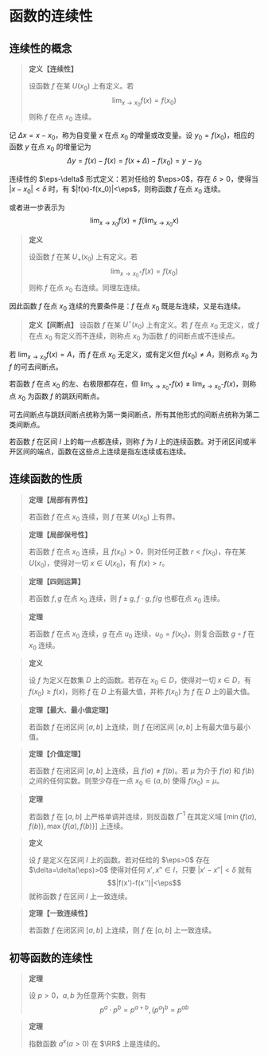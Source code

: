 # 函数的连续性

## 连续性的概念

> **定义【连续性】**
>
> 设函数 $f$ 在某 $U(x_0)$ 上有定义。若
> $$\lim_{x\to x_0}f(x) = f(x_0)$$
> 则称 $f$ 在点 $x_0$ 连续。

记 $\Delta x = x-x_0$，称为自变量 $x$ 在点 $x_0$ 的增量或改变量。设 $y_0=f(x_0)$，相应的函数 $y$ 在点 $x_0$ 的增量记为
$$\Delta y = f(x)-f(x) = f(x+\Delta)-f(x_0) = y-y_0$$ 

连续性的 $\eps-\delta$ 形式定义：若对任给的 $\eps>0$，存在 $\delta>0$，使得当 $|x-x_0|<\delta$ 时，有 $|f(x)-f(x_0)|<\eps$，则称函数 $f$ 在点 $x_0$ 连续。

或者进一步表示为
$$\lim_{x\to x_0}f(x) = f\left(\lim_{x\to x_0}x\right)$$

> **定义**
>
> 设函数 $f$ 在某 $U_+(x_0)$ 上有定义。若
> $$\lim_{x\to x_0^+}f(x) = f(x_0)$$
> 则称 $f$ 在点 $x_0$ 右连续。同理左连续。

因此函数 $f$ 在点 $x_0$ 连续的充要条件是：$f$ 在点 $x_0$ 既是左连续，又是右连续。

> **定义【间断点】**
> 设函数 $f$ 在某 $U^\circ(x_0)$ 上有定义。若 $f$ 在点 $x_0$ 无定义，或 $f$ 在点 $x_0$ 有定义而不连续，则称点 $x_0$ 为函数 $f$ 的间断点或不连续点。

若 $\displaystyle\lim_{x\to x_0}f(x)=A$，而 $f$ 在点 $x_0$ 无定义，或有定义但 $f(x_0)\ne A$，则称点 $x_0$ 为 $f$ 的可去间断点。

若函数 $f$ 在点 $x_0$ 的左、右极限都存在，但 $\displaystyle\lim_{x\to x_0^+}f(x) \ne \lim_{x\to x_0^-}f(x)$，则称点 $x_0$ 为函数 $f$ 的跳跃间断点。

可去间断点与跳跃间断点统称为第一类间断点，所有其他形式的间断点统称为第二类间断点。

若函数 $f$ 在区间 $I$ 上的每一点都连续，则称 $f$ 为 $I$ 上的连续函数。对于闭区间或半开区间的端点，函数在这些点上连续是指左连续或右连续。

## 连续函数的性质

> **定理【局部有界性】**
>
> 若函数 $f$ 在点 $x_0$ 连续，则 $f$ 在某 $U(x_0)$ 上有界。

> **定理【局部保号性】**
>
> 若函数 $f$ 在点 $x_0$ 连续，且 $f(x_0)>0$，则对任何正数 $r<f(x_0)$，存在某 $U(x_0)$，使得对一切 $x\in U(x_0)$，有 $f(x)>r$。

> **定理【四则运算】**
>
> 若函数 $f,g$ 在点 $x_0$ 连续，则 $f\pm g,f\cdot g,f/g$ 也都在点 $x_0$ 连续。

> **定理**
>
> 若函数 $f$ 在点 $x_0$ 连续，$g$ 在点 $u_0$ 连续，$u_0=f(x_0)$，则复合函数 $g\circ f$ 在 $x_0$ 连续。

> **定义**
>
> 设 $f$ 为定义在数集 $D$ 上的函数。若存在 $x_0\in D$，使得对一切 $x\in D$，有 $f(x_0)\ge f(x)$，则称 $f$ 在 $D$ 上有最大值，并称 $f(x_0)$ 为 $f$ 在 $D$ 上的最大值。

> **定理【最大、最小值定理】**
>
> 若函数 $f$ 在闭区间 $[a,b]$ 上连续，则 $f$ 在闭区间 $[a,b]$ 上有最大值与最小值。

> **定理【介值定理】**
>
> 若函数 $f$ 在闭区间 $[a,b]$ 上连续，且 $f(a)\ne f(b)$。若 $\mu$ 为介于 $f(a)$ 和 $f(b)$ 之间的任何实数。则至少存在一点 $x_0\in (a,b)$ 使得 $f(x_0)=\mu$。

> **定理**
>
> 若函数 $f$ 在 $[a,b]$ 上严格单调并连续，则反函数 $f^{-1}$ 在其定义域 $[\min\{f(a),f(b)\},\max\{f(a),f(b)\}]$ 上连续。

> **定义**
>
> 设 $f$ 是定义在区间 $I$ 上的函数。若对任给的 $\eps>0$ 存在 $\delta=\delta(\eps)>0$ 使得对任何 $x',x''\in I$，只要 $|x'-x''|<\delta$ 就有
> $$|f(x')-f(x'')|<\eps$$
> 就称函数 $f$ 在区间 $I$ 上一致连续。

> **定理【一致连续性】**
>
> 若函数 $f$ 在闭区间 $[a,b]$ 上连续，则 $f$ 在 $[a,b]$ 上一致连续。

## 初等函数的连续性

> **定理**
>
> 设 $p>0$，$a,b$ 为任意两个实数，则有
> $$p^a\cdot p^b = p^{a+b},(p^a)^b=p^{ab}$$

> **定理**
>
> 指数函数 $a^x(a>0)$ 在 $\RR$ 上是连续的。


